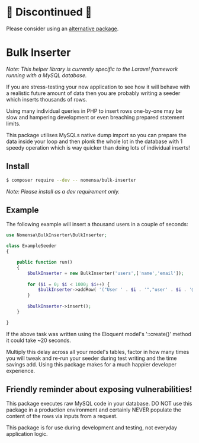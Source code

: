 # 🚨 Discontinued 🚨
Please consider using an [alternative package](https://github.com/mavinoo/laravelBatch).


# Bulk Inserter

_Note: This helper library is currently specific to the Laravel framework running with a 
MySQL database._

If you are stress-testing your new application to see how it will behave with a realistic 
future amount of data then you are probably writing a seeder which inserts thousands of rows.

Using many individual queries in PHP to insert rows one-by-one may be slow and 
hampering development or even breaching prepared statement limits.

This package utilises MySQLs native dump import so you can prepare the data inside your loop 
and then plonk the whole lot in the database with 1 speedy operation which is way quicker 
than doing lots of individual inserts!

 
## Install

```bash
$ composer require --dev -- nomensa/bulk-inserter
```

_Note: Please install as a dev requirement only._


## Example

The following example will insert a thousand users in a couple of seconds:

```php
use Nomensa\BulkInserter\BulkInserter;

class ExampleSeeder
{

    public function run()
    {
        $bulkInserter = new BulkInserter('users',['name','email']);
        
        for ($i = 0; $i < 1000; $i++) {
            $bulkInserter->addRow( '("User ' . $i . '","user' . $i . '@example.com")' );
        }
        
        $bulkInserter->insert();
    }

}
```

If the above task was written using the Eloquent model's '::create()' method it could take
 ~20 seconds. 

Multiply this delay across all your model's tables, factor in how many times you will tweak 
and re-run your seeder during test writing and the time savings add. Using this package makes 
for a much happier developer experience. 


## Friendly reminder about exposing vulnerabilities!

This package executes raw MySQL code in your database. DO NOT use this package in a production 
environment and certainly NEVER populate the content of the rows via inputs from a request. 

This package is for use during development and testing, not everyday application logic.
